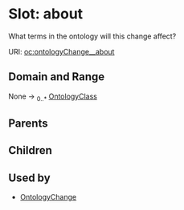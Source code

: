 
# Slot: about


What terms in the ontology will this change affect?

URI: [oc:ontologyChange__about](http://w3id.org/ontogpt/ontology-class-templateontologyChange__about)


## Domain and Range

None &#8594;  <sub>0..\*</sub> [OntologyClass](OntologyClass.md)

## Parents


## Children


## Used by

 * [OntologyChange](OntologyChange.md)
